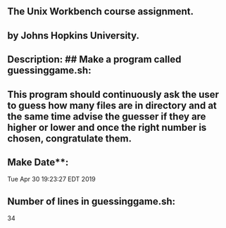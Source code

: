 ## The Unix Workbench course assignment.
## by Johns Hopkins University.
## Description:  ## Make a program called  **guessinggame.sh**:
## This program should continuously ask the user to guess how many files are in directory and at the same time advise the guesser if they are higher or lower and once the right number is chosen, **congratulate them.**
## Make Date**:
Tue Apr 30 19:23:27 EDT 2019
## Number of lines in guessinggame.sh:
34
